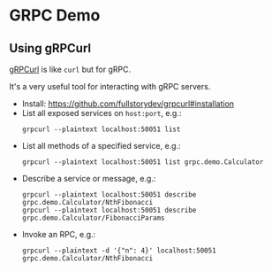 # GRPC Demo


## Using gRPCurl

[gRPCurl](https://github.com/fullstorydev/grpcurl) is like `curl` but for gRPC.

It's a very useful tool for interacting with gRPC servers.

- Install: https://github.com/fullstorydev/grpcurl#installation
- List all exposed services on `host:port`, e.g.:
    ```
    grpcurl --plaintext localhost:50051 list
    ```
- List all methods of a specified service, e.g.:
    ```
    grpcurl --plaintext localhost:50051 list grpc.demo.Calculator
    ```
- Describe a service or message, e.g.:
    ```
    grpcurl --plaintext localhost:50051 describe grpc.demo.Calculator/NthFibonacci
    grpcurl --plaintext localhost:50051 describe grpc.demo.Calculator/FibonacciParams
    ```
- Invoke an RPC, e.g.:
    ```
    grpcurl --plaintext -d '{"n": 4}' localhost:50051 grpc.demo.Calculator/NthFibonacci
    ```
